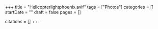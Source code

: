 +++
title = "Helicopterlightphoenix.avif"
tags = ["Photos"]
categories = []
startDate = ""
draft = false
pages = []

citations = []
+++
